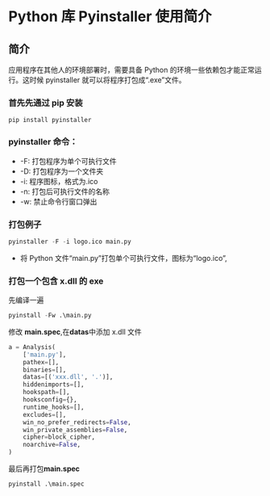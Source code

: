 # Python 库 Pyinstaller 使用简介

## 简介

应用程序在其他人的环境部署时，需要具备 Python 的环境一些依赖包才能正常运行。这时候 pyinstaller 就可以将程序打包成“.exe”文件。

### 首先先通过 pip 安装

```pyhton
pip install pyinstaller
```

### pyinstaller 命令：

- -F: 打包程序为单个可执行文件
- -D: 打包程序为一个文件夹
- -i: 程序图标，格式为.ico
- -n: 打包后可执行文件的名称
- -w: 禁止命令行窗口弹出

### 打包例子

```python
pyinstaller -F -i logo.ico main.py
```

- 将 Python 文件“main.py”打包单个可执行文件，图标为“logo.ico”,

### 打包一个包含 x.dll 的 exe

先编译一遍

```python
pyinstall -Fw .\main.py
```

修改 **main.spec**,在**datas**中添加 x.dll 文件

```python
a = Analysis(
    ['main.py'],
    pathex=[],
    binaries=[],
    datas=[('xxx.dll', '.')],
    hiddenimports=[],
    hookspath=[],
    hooksconfig={},
    runtime_hooks=[],
    excludes=[],
    win_no_prefer_redirects=False,
    win_private_assemblies=False,
    cipher=block_cipher,
    noarchive=False,
)

```

最后再打包**main.spec**

```python
pyinstall .\main.spec
```
